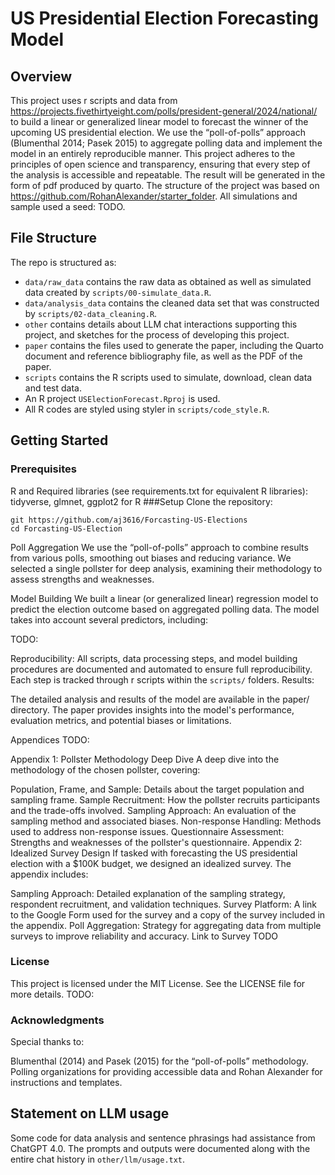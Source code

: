 # US Presidential Election Forecasting Model

## Overview

This project uses r scripts and data from https://projects.fivethirtyeight.com/polls/president-general/2024/national/ to build a linear or generalized linear model to forecast the winner of the upcoming US presidential election. We use the “poll-of-polls” approach (Blumenthal 2014; Pasek 2015) to aggregate polling data and implement the model in an entirely reproducible manner. This project adheres to the principles of open science and transparency, ensuring that every step of the analysis is accessible and repeatable. The result will be generated in the form of pdf produced by quarto. The structure of the project was based on <https://github.com/RohanAlexander/starter_folder>. All simulations and sample used a seed: TODO.

## File Structure

The repo is structured as:

-   `data/raw_data` contains the raw data as obtained as well as simulated data created by `scripts/00-simulate_data.R`.
-   `data/analysis_data` contains the cleaned data set that was constructed by `scripts/02-data_cleaning.R`.
-   `other` contains details about LLM chat interactions supporting this project, and sketches for the process of developing this project.
-   `paper` contains the files used to generate the paper, including the Quarto document and reference bibliography file, as well as the PDF of the paper.
-   `scripts` contains the R scripts used to simulate, download, clean data and test data.
-   An R project `USElectionForecast.Rproj` is used.
-   All R codes are styled using styler in `scripts/code_style.R`.

## Getting Started

### Prerequisites
R and Required libraries (see requirements.txt for equivalent R libraries):
tidyverse, glmnet, ggplot2 for R
###Setup
Clone the repository:
```
git https://github.com/aj3616/Forcasting-US-Elections
cd Forcasting-US-Election
```

Poll Aggregation
We use the “poll-of-polls” approach to combine results from various polls, smoothing out biases and reducing variance. We selected a single pollster for deep analysis, examining their methodology to assess strengths and weaknesses.

Model Building
We built a linear (or generalized linear) regression model to predict the election outcome based on aggregated polling data. The model takes into account several predictors, including:

TODO:


Reproducibility:
All scripts, data processing steps, and model building procedures are documented and automated to ensure full reproducibility.
Each step is tracked through r scripts within the `scripts/` folders.
Results:

The detailed analysis and results of the model are available in the paper/ directory. The paper provides insights into the model's performance, evaluation metrics, and potential biases or limitations.

Appendices TODO:

Appendix 1: Pollster Methodology Deep Dive
A deep dive into the methodology of the chosen pollster, covering:

Population, Frame, and Sample: Details about the target population and sampling frame.
Sample Recruitment: How the pollster recruits participants and the trade-offs involved.
Sampling Approach: An evaluation of the sampling method and associated biases.
Non-response Handling: Methods used to address non-response issues.
Questionnaire Assessment: Strengths and weaknesses of the pollster's questionnaire.
Appendix 2: Idealized Survey Design
If tasked with forecasting the US presidential election with a $100K budget, we designed an idealized survey. The appendix includes:

Sampling Approach: Detailed explanation of the sampling strategy, respondent recruitment, and validation techniques.
Survey Platform: A link to the Google Form used for the survey and a copy of the survey included in the appendix.
Poll Aggregation: Strategy for aggregating data from multiple surveys to improve reliability and accuracy.
Link to Survey TODO

### License

This project is licensed under the MIT License. See the LICENSE file for more details. TODO:

### Acknowledgments

Special thanks to:

Blumenthal (2014) and Pasek (2015) for the “poll-of-polls” methodology.
Polling organizations for providing accessible data and Rohan Alexander for instructions and templates.


## Statement on LLM usage

Some code for data analysis and sentence phrasings had assistance from ChatGPT 4.0. The prompts and outputs were documented along with the entire chat history in `other/llm/usage.txt`.
